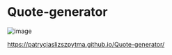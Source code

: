 # Quote-generator
![image](https://user-images.githubusercontent.com/62251596/213263840-69fba2a5-a78e-4f05-81dd-a76ff9f1b61a.png)

https://patrycjaslizszpytma.github.io/Quote-generator/
